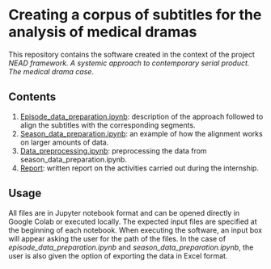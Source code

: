 # Creating a corpus of subtitles for the analysis of medical dramas

This repository contains the software created in the context of the project *NEAD framework. A systemic approach to contemporary serial product. The medical drama case*. 

## Contents

1. [Episode_data_preparation.ipynb](https://github.com/TinfFoil/dar_tvseries/blob/main/episode_data_preparation.ipynb): description of the approach followed to align the subtitles with the corresponding segments.
2. [Season_data_preparation.ipynb](https://github.com/TinfFoil/dar_tvseries/blob/main/season_data_preparation.ipynb): an example of how the alignment works on larger amounts of data.
3. [Data_preprocessing.ipynb](https://github.com/TinfFoil/dar_tvseries/blob/main/data_preprocessing.ipynb): preprocessing the data from season_data_preparation.ipynb.
4. [Report](https://github.com/TinfFoil/dar_tvseries/blob/main/report.pdf): written report on the activities carried out during the internship. 

## Usage

All files are in Jupyter notebook format and can be opened directly in Google Colab or executed locally. The expected input files are specified at the beginning of each notebook. When executing the software, an input box will appear asking the user for the path of the files. In the case of *episode_data_preparation.ipynb* and *season_data_preparation.ipynb*, the user is also given the option of exporting the data in Excel format.
